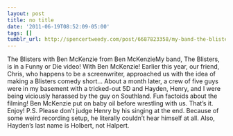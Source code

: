 ```yaml
---
layout: post
title: no title
date: '2011-06-19T08:52:09-05:00'
tags: []
tumblr_url: http://spencertweedy.com/post/6687823358/my-band-the-blisters-is-in-a-funny-or-die-video
---
```

The Blisters with Ben McKenzie from Ben McKenzieMy band, The Blisters, is in a Funny or Die video! With Ben McKenzie!
Earlier this year, our friend, Chris, who happens to be a screenwriter, approached us with the idea of making a Blisters comedy short… About a month later, a crew of five guys were in my basement with a tricked-out 5D and Hayden, Henry, and I were being viciously harassed by the guy on Southland.
Fun factoids about the filming!
Ben McKenzie put on baby oil before wrestling with us.
That’s it. Enjoy!
P.S. Please don’t judge Henry by his singing at the end. Because of some weird recording setup, he literally couldn’t hear himself at all. Also, Hayden’s last name is Holbert, not Halpert.
